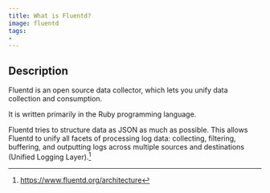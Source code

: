 ```yaml
---
title: What is Fluentd?
image: fluentd
tags:
-
---
```

## Description

Fluentd is an open source data collector, which lets you unify data collection and consumption.

It is written primarily in the Ruby programming language.

Fluentd tries to structure data as JSON as much as possible. This allows Fluentd to unify all facets of processing log data: collecting, filtering, buffering, and outputting logs across multiple sources and destinations (Unified Logging Layer).[^1]

[^1]: https://www.fluentd.org/architecture